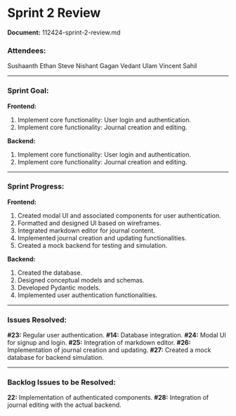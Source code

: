 # Sprint 2 Review
**Document:** 112424-sprint-2-review.md

### **Attendees:**
Sushaanth
Ethan
Steve
Nishant
Gagan
Vedant
Ulam
Vincent
Sahil

---

### **Sprint Goal:**

**Frontend:**
1. Implement core functionality: User login and authentication.
2. Implement core functionality: Journal creation and editing.

**Backend:**
1. Implement core functionality: User login and authentication.
2. Implement core functionality: Journal creation and editing.

---

### **Sprint Progress:**

**Frontend:**
1. Created modal UI and associated components for user authentication.
2. Formatted and designed UI based on wireframes.
3. Integrated markdown editor for journal content.
4. Implemented journal creation and updating functionalities.
5. Created a mock backend for testing and simulation.

**Backend:**
1. Created the database.
2. Designed conceptual models and schemas.
3. Developed Pydantic models.
4. Implemented user authentication functionalities.

---

### **Issues Resolved:**
**#23:** Regular user authentication.
**#14:** Database integration.
**#24:** Modal UI for signup and login.
**#25:** Integration of markdown editor.
**#26:** Implementation of journal creation and updating.
**#27:** Created a mock database for backend simulation.

---

### **Backlog Issues to be Resolved:**
**22:** Implementation of authenticated components.
**#28:** Integration of journal editing with the actual backend.

